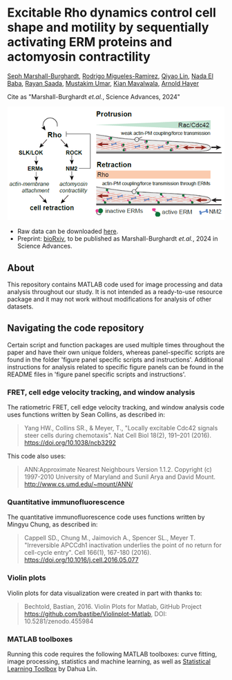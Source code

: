 # Excitable Rho dynamics control cell shape and motility by sequentially activating ERM proteins and actomyosin contractility
[Seph Marshall-Burghardt](https://orcid.org/0009-0000-7634-9768), [Rodrigo Migueles-Ramirez](https://orcid.org/0000-0002-6087-1348), [Qiyao Lin](https://orcid.org/0009-0003-6436-9237), [Nada El Baba](https://orcid.org/0000-0002-2658-8426), [Rayan Saada](), [Mustakim Umar](https://orcid.org/0009-0004-6364-7431), [Kian Mavalwala](https://orcid.org/0009-0009-9631-9852), [Arnold Hayer](https://orcid.org/0000-0001-7808-8880)

Cite as "Marshall-Burghardt *et.al.*, Science Advances, 2024"

![](GraphicalAbstract.png)

- Raw data can be downloaded [here](https://doi.org/10.20383/103.01016).
- Preprint: [bioRxiv](https://doi.org/10.1101/2023.12.19.572346), to be published as Marshall-Burghardt *et.al.*, 2024 in Science Advances.

## About
This repository contains MATLAB code used for image processing and data analysis throughout our study. It is not intended as a ready-to-use resource package and it may not work without modifications for analysis of other datasets.

## Navigating the code repository 
Certain script and function packages are used multiple times throughout the paper and have their own unique folders, whereas panel-specific scripts are found in the folder 'figure panel specific scripts and instructions'. Additional instructions for analysis related to specific figure panels can be found in the README files in 'figure panel specific scripts and instructions'. 

### FRET, cell edge velocity tracking, and window analysis 
The ratiometric FRET, cell edge velocity tracking, and window analysis code uses functions written by Sean Collins, as described in:
> Yang HW., Collins SR., & Meyer, T., "Locally excitable Cdc42 signals steer cells during chemotaxis". Nat Cell Biol 18(2), 191–201 (2016). https://doi.org/10.1038/ncb3292
 
This code also uses: 
> ANN:Approximate Nearest Neighbours Version 1.1.2. Copyright (c) 1997-2010 University of Maryland and Sunil Arya and David Mount. http://www.cs.umd.edu/~mount/ANN/

### Quantitative immunofluorescence 
The quantitative immunofluorescence code uses functions written by Mingyu Chung, as described in:
> Cappell SD., Chung M., Jaimovich A., Spencer SL., Meyer T. "Irreversible APCCdh1 inactivation underlies the point of no return for cell-cycle entry". Cell 166(1), 167-180 (2016). https://doi.org/10.1016/j.cell.2016.05.077

### Violin plots 
Violin plots for data visualization were created in part with thanks to:
> Bechtold, Bastian, 2016. Violin Plots for Matlab, GitHub Project  
> https://github.com/bastibe/Violinplot-Matlab, DOI: 10.5281/zenodo.455984

### MATLAB toolboxes 
Running this code requires the following MATLAB toolboxes: curve fitting, image processing, statistics and machine learning, as well as [Statistical Learning Toolbox](https://www.mathworks.com/matlabcentral/fileexchange/12333-statistical-learning-toolbox?s_tid=FX_rc2_behav) by Dahua Lin.


